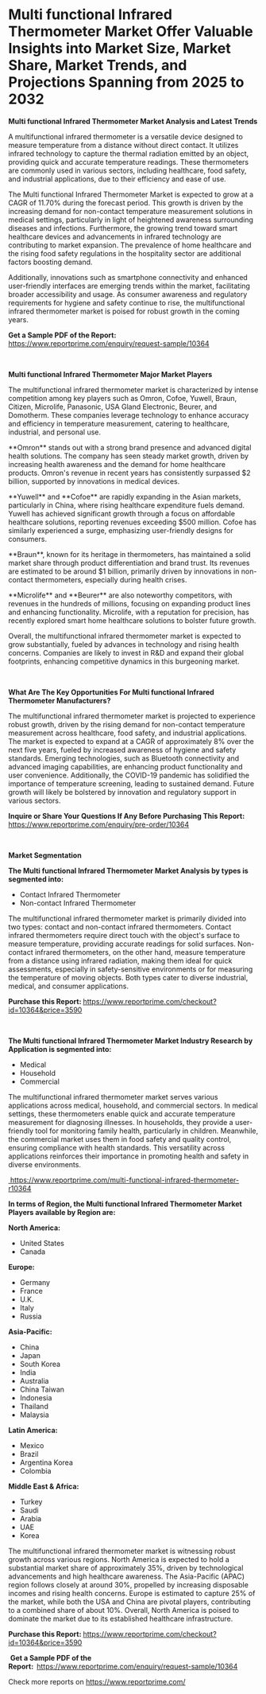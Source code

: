 <p><h1>Multi functional Infrared Thermometer Market Offer Valuable Insights into Market Size, Market Share, Market Trends, and Projections Spanning from 2025 to 2032</h1></p><p><strong>Multi functional Infrared Thermometer Market Analysis and Latest Trends</strong></p>
<p><p>A multifunctional infrared thermometer is a versatile device designed to measure temperature from a distance without direct contact. It utilizes infrared technology to capture the thermal radiation emitted by an object, providing quick and accurate temperature readings. These thermometers are commonly used in various sectors, including healthcare, food safety, and industrial applications, due to their efficiency and ease of use.</p><p>The Multi functional Infrared Thermometer Market is expected to grow at a CAGR of 11.70% during the forecast period. This growth is driven by the increasing demand for non-contact temperature measurement solutions in medical settings, particularly in light of heightened awareness surrounding diseases and infections. Furthermore, the growing trend toward smart healthcare devices and advancements in infrared technology are contributing to market expansion. The prevalence of home healthcare and the rising food safety regulations in the hospitality sector are additional factors boosting demand. </p><p>Additionally, innovations such as smartphone connectivity and enhanced user-friendly interfaces are emerging trends within the market, facilitating broader accessibility and usage. As consumer awareness and regulatory requirements for hygiene and safety continue to rise, the multifunctional infrared thermometer market is poised for robust growth in the coming years.</p></p>
<p><strong>Get a Sample PDF of the Report:&nbsp;</strong> <a href="https://www.reportprime.com/enquiry/request-sample/10364?utm_campaign=3020&utm_medium=2&utm_source=Github&utm_content=ia&utm_term=20032025&utm_id=multi-functional-infrared-thermometer">https://www.reportprime.com/enquiry/request-sample/10364</a></p>
<p>&nbsp;</p>
<p><strong>Multi functional Infrared Thermometer Major Market Players</strong></p>
<p><p>The multifunctional infrared thermometer market is characterized by intense competition among key players such as Omron, Cofoe, Yuwell, Braun, Citizen, Microlife, Panasonic, USA Gland Electronic, Beurer, and Domotherm. These companies leverage technology to enhance accuracy and efficiency in temperature measurement, catering to healthcare, industrial, and personal use.</p><p>**Omron** stands out with a strong brand presence and advanced digital health solutions. The company has seen steady market growth, driven by increasing health awareness and the demand for home healthcare products. Omron's revenue in recent years has consistently surpassed $2 billion, supported by innovations in medical devices.</p><p>**Yuwell** and **Cofoe** are rapidly expanding in the Asian markets, particularly in China, where rising healthcare expenditure fuels demand. Yuwell has achieved significant growth through a focus on affordable healthcare solutions, reporting revenues exceeding $500 million. Cofoe has similarly experienced a surge, emphasizing user-friendly designs for consumers.</p><p>**Braun**, known for its heritage in thermometers, has maintained a solid market share through product differentiation and brand trust. Its revenues are estimated to be around $1 billion, primarily driven by innovations in non-contact thermometers, especially during health crises.</p><p>**Microlife** and **Beurer** are also noteworthy competitors, with revenues in the hundreds of millions, focusing on expanding product lines and enhancing functionality. Microlife, with a reputation for precision, has recently explored smart home healthcare solutions to bolster future growth.</p><p>Overall, the multifunctional infrared thermometer market is expected to grow substantially, fueled by advances in technology and rising health concerns. Companies are likely to invest in R&D and expand their global footprints, enhancing competitive dynamics in this burgeoning market.</p></p>
<p>&nbsp;</p>
<p><strong>What Are The Key Opportunities For Multi functional Infrared Thermometer Manufacturers?</strong></p>
<p><p>The multifunctional infrared thermometer market is projected to experience robust growth, driven by the rising demand for non-contact temperature measurement across healthcare, food safety, and industrial applications. The market is expected to expand at a CAGR of approximately 8% over the next five years, fueled by increased awareness of hygiene and safety standards. Emerging technologies, such as Bluetooth connectivity and advanced imaging capabilities, are enhancing product functionality and user convenience. Additionally, the COVID-19 pandemic has solidified the importance of temperature screening, leading to sustained demand. Future growth will likely be bolstered by innovation and regulatory support in various sectors.</p></p>
<p><strong>Inquire or Share Your Questions If Any Before Purchasing This Report:</strong> <a href="https://www.reportprime.com/enquiry/pre-order/10364?utm_campaign=3020&utm_medium=2&utm_source=Github&utm_content=ia&utm_term=20032025&utm_id=multi-functional-infrared-thermometer">https://www.reportprime.com/enquiry/pre-order/10364</a></p>
<p>&nbsp;</p>
<p><strong>Market Segmentation</strong></p>
<p><strong>The Multi functional Infrared Thermometer Market Analysis by types is segmented into:</strong></p>
<p><ul><li>Contact Infrared Thermometer</li><li>Non-contact Infrared Thermometer</li></ul></p>
<p><p>The multifunctional infrared thermometer market is primarily divided into two types: contact and non-contact infrared thermometers. Contact infrared thermometers require direct touch with the object's surface to measure temperature, providing accurate readings for solid surfaces. Non-contact infrared thermometers, on the other hand, measure temperature from a distance using infrared radiation, making them ideal for quick assessments, especially in safety-sensitive environments or for measuring the temperature of moving objects. Both types cater to diverse industrial, medical, and consumer applications.</p></p>
<p><strong>Purchase this Report:&nbsp;</strong><a href="https://www.reportprime.com/checkout?id=10364&price=3590&utm_campaign=3020&utm_medium=2&utm_source=Github&utm_content=ia&utm_term=20032025&utm_id=multi-functional-infrared-thermometer">https://www.reportprime.com/checkout?id=10364&price=3590</a></p>
<p>&nbsp;</p>
<p><strong>The Multi functional Infrared Thermometer Market Industry Research by Application is segmented into:</strong></p>
<p><ul><li>Medical</li><li>Household</li><li>Commercial</li></ul></p>
<p><p>The multifunctional infrared thermometer market serves various applications across medical, household, and commercial sectors. In medical settings, these thermometers enable quick and accurate temperature measurement for diagnosing illnesses. In households, they provide a user-friendly tool for monitoring family health, particularly in children. Meanwhile, the commercial market uses them in food safety and quality control, ensuring compliance with health standards. This versatility across applications reinforces their importance in promoting health and safety in diverse environments.</p></p>
<p><a href="https://www.reportprime.com/multi-functional-infrared-thermometer-r10364?utm_campaign=3020&utm_medium=2&utm_source=Github&utm_content=ia&utm_term=20032025&utm_id=multi-functional-infrared-thermometer">&nbsp;https://www.reportprime.com/multi-functional-infrared-thermometer-r10364</a></p>
<p><strong>In terms of Region, the Multi functional Infrared Thermometer Market Players available by Region are:</strong></p>
<p>
    <p> <strong> North America: </strong>
        <ul>
            <li>United States</li>
            <li>Canada</li>
        </ul>
        </p> 
    <p> <strong> Europe: </strong>
        <ul>
            <li>Germany</li>
            <li>France</li>
            <li>U.K.</li>
            <li>Italy</li>
            <li>Russia</li>
        </ul>
        </p> 
    <p> <strong> Asia-Pacific: </strong>
        <ul>
            <li>China</li>
            <li>Japan</li>
            <li>South Korea</li>
            <li>India</li>
            <li>Australia</li>
            <li>China Taiwan</li>
            <li>Indonesia</li>
            <li>Thailand</li>
            <li>Malaysia</li>
        </ul>
        </p> 
    <p> <strong> Latin America: </strong>
        <ul>
            <li>Mexico</li>
            <li>Brazil</li>
            <li>Argentina Korea</li>
            <li>Colombia</li>
        </ul>
        </p> 
    <p> <strong> Middle East & Africa: </strong>
        <ul>
            <li>Turkey</li>
            <li>Saudi</li>
            <li>Arabia</li>
            <li>UAE</li>
            <li>Korea</li>
        </ul>
    </p>
    </p>
<p><p>The multifunctional infrared thermometer market is witnessing robust growth across various regions. North America is expected to hold a substantial market share of approximately 35%, driven by technological advancements and high healthcare awareness. The Asia-Pacific (APAC) region follows closely at around 30%, propelled by increasing disposable incomes and rising health concerns. Europe is estimated to capture 25% of the market, while both the USA and China are pivotal players, contributing to a combined share of about 10%. Overall, North America is poised to dominate the market due to its established healthcare infrastructure.</p></p>
<p><strong>Purchase this Report: </strong><a href="https://www.reportprime.com/checkout?id=10364&price=3590&utm_campaign=3020&utm_medium=2&utm_source=Github&utm_content=ia&utm_term=20032025&utm_id=multi-functional-infrared-thermometer">https://www.reportprime.com/checkout?id=10364&price=3590</a></p>
<p>&nbsp;<strong>Get a Sample PDF of the Report:&nbsp;&nbsp;</strong><a href="https://www.reportprime.com/enquiry/request-sample/10364?utm_campaign=3020&utm_medium=2&utm_source=Github&utm_content=ia&utm_term=20032025&utm_id=multi-functional-infrared-thermometer">https://www.reportprime.com/enquiry/request-sample/10364</a></p>
<p><strong></strong></p>
<p>Check more reports on <a href="https://www.reportprime.com/?utm_campaign=3020&utm_medium=2&utm_source=Github&utm_content=ia&utm_term=20032025&utm_id=multi-functional-infrared-thermometer">https://www.reportprime.com/</a></p>